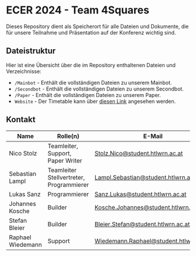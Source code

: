 # ECER 2024 - Team 4Squares

Dieses Repository dient als Speicherort für alle Dateien und Dokumente, die für unsere Teilnahme und Präsentation auf der Konferenz wichtig sind.

## Dateistruktur

Hier ist eine Übersicht über die im Repository enthaltenen Dateien und Verzeichnisse:

- `/Mainbot` - Enthält die vollständigen Dateien zu unserem Mainbot.
- `/Secondbot` - Enthält die vollständigen Dateien zu unserem Secondbot.
- `/Paper` - Enthält die vollständigen Dateien zu unserem Paper.
- `Website` - Der Timetable kann über [diesen Link](https://lukasxlama.github.io/4squares/) angesehen werden.
  
## Kontakt

| Name | Rolle(n) | E-Mail |
| --- | --- | --- |
| Nico Stolz | Teamleiter, Support, Paper Writer | Stolz.Nico@student.htlwrn.ac.at |
| Sebastian Lampl | Teamleiter Stellvertreter, Programmierer | Lampl.Sebastian@student.htlwrn.ac.at |
| Lukas Sanz | Programmierer | Sanz.Lukas@student.htlwrn.ac.at |
| Johannes Kosche | Builder | Kosche.Johannes@student.htlwrn.ac.at |
| Stefan Bleier | Builder | Bleier.Stefan@student.htlwrn.ac.at |
| Raphael Wiedemann | Support | Wiedemann.Raphael@student.htlwrn.ac.at |
